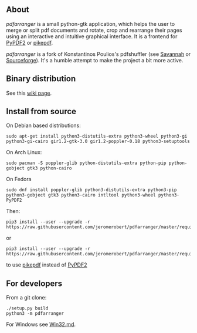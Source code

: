 ## About

*pdfarranger* is a small python-gtk application, which helps the user to merge
or split pdf documents and rotate, crop and rearrange their pages using an
interactive and intuitive graphical interface. It is a frontend for
[PyPDF2](https://github.com/mstamy2/PyPDF2) or [pikepdf](https://github.com/pikepdf/pikepdf).

*pdfarranger* is a fork of Konstantinos Poulios's pdfshuffler
(see [Savannah](https://savannah.nongnu.org/projects/pdfshuffler) or
[Sourceforge](http://sourceforge.net/projects/pdfshuffler)).
It's a humble attempt to make the project a bit more active.

## Binary distribution

See this [wiki page](https://github.com/jeromerobert/pdfarranger/wiki/Binary-packages).

## Install from source

On Debian based distributions:

```
sudo apt-get install python3-distutils-extra python3-wheel python3-gi python3-gi-cairo gir1.2-gtk-3.0 gir1.2-poppler-0.18 python3-setuptools
```

On Arch Linux:

```
sudo pacman -S poppler-glib python-distutils-extra python-pip python-gobject gtk3 python-cairo
```

On Fedora

```
sudo dnf install poppler-glib python3-distutils-extra python3-pip python3-gobject gtk3 python3-cairo intltool python3-wheel python3-PyPDF2
```

Then:

```
pip3 install --user --upgrade -r https://raw.githubusercontent.com/jeromerobert/pdfarranger/master/requirements.txt
```

or

```
pip3 install --user --upgrade -r https://raw.githubusercontent.com/jeromerobert/pdfarranger/master/requirements.txt[pikepdf]
```

to use [pikepdf](https://github.com/pikepdf/pikepdf) instead of [PyPDF2](https://github.com/mstamy2/PyPDF2)

## For developers

From a git clone:

```
./setup.py build
python3 -m pdfarranger
```

For Windows see [Win32.md](Win32.md).
